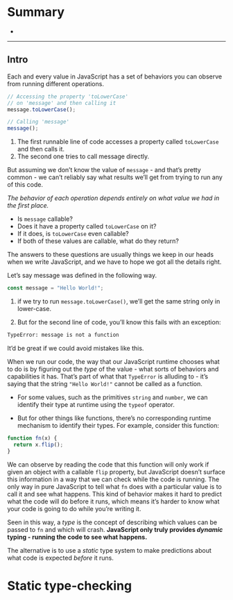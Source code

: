 # Summary

- 


---

## Intro

Each and every value in JavaScript has a set of behaviors you can observe from running different operations.

```js
// Accessing the property 'toLowerCase'
// on 'message' and then calling it
message.toLowerCase();

// Calling 'message'
message();
```

1. The first runnable line of code accesses a property called `toLowerCase` and then calls it.
2. The second one tries to call message directly.

But assuming we don’t know the value of `message` - and that’s pretty common - we can’t reliably say what results we’ll get from trying to run any of this code. 

*The behavior of each operation depends entirely on what value we had in the first place.*

- Is `message` callable?
- Does it have a property called `toLowerCase` on it?
- If it does, is `toLowerCase` even callable?
- If both of these values are callable, what do they return?

The answers to these questions are usually things we keep in our heads when we write JavaScript, and we have to hope we got all the details right.

Let’s say message was defined in the following way.

```js
const message = "Hello World!";
```

1. if we try to run `message.toLowerCase()`, we’ll get the same string only in lower-case.

2. But for the second line of code, you’ll know this fails with an exception:

```sh
TypeError: message is not a function
```

It’d be great if we could avoid mistakes like this.

When we run our code, the way that our JavaScript runtime chooses what to do is by figuring out the *type* of the value - what sorts of behaviors and capabilities it has. That’s part of what that `TypeError` is alluding to - it’s saying that the string `"Hello World!"` cannot be called as a function.

- For some values, such as the primitives `string` and `number`, we can identify their type at runtime using the `typeof` operator. 

- But for other things like functions, there’s no corresponding runtime mechanism to identify their types. For example, consider this function:

```js
function fn(x) {
  return x.flip();
}
```

We can observe by reading the code that this function will only work if given an object with a callable `flip` property, but JavaScript doesn’t surface this information in a way that we can check while the code is running. The only way in pure JavaScript to tell what `fn` does with a particular value is to call it and see what happens. This kind of behavior makes it hard to predict what the code will do before it runs, which means it’s harder to know what your code is going to do while you’re writing it.

Seen in this way, a *type* is the concept of describing which values can be passed to `fn` and which will crash. **JavaScript only truly provides *dynamic* typing - running the code to see what happens.**

The alternative is to use a *static* type system to make predictions about what code is expected *before* it runs.

# Static type-checking